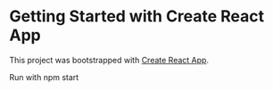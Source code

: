 # Getting Started with Create React App

This project was bootstrapped with [Create React App](https://github.com/facebook/create-react-app).

Run with npm start
